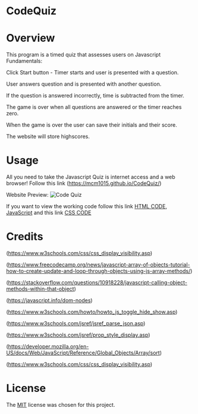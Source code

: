 # CodeQuiz

# Overview
This program is a timed quiz that assesses users on Javascript Fundamentals:


Click Start button - Timer starts and user is presented with a question.

User answers question and is presented with another question.

If the question is answered incorrectly, time is subtracted from the timer.

The game is over when all questions are answered or the timer reaches zero.

When the game is over the user can save their initials and their score.

The website will store highscores.

# Usage
All you need to take the Javascript Quiz is internet access and a web browser!
Follow this link (https://mcm1015.github.io/CodeQuiz/)

Website Preview: 
![Code Quiz](./assets/images/.gif/)

If you want to view the working code follow this link [HTML CODE](index.html), [JavaScript](./assets/js/script.js) and this link [CSS CODE](./assets/css/style.css)

# Credits
(https://www.w3schools.com/css/css_display_visibility.asp)

(https://www.freecodecamp.org/news/javascript-array-of-objects-tutorial-how-to-create-update-and-loop-through-objects-using-js-array-methods/)

(https://stackoverflow.com/questions/10918228/javascript-calling-object-methods-within-that-object)

(https://javascript.info/dom-nodes)

(https://www.w3schools.com/howto/howto_js_toggle_hide_show.asp)

(https://www.w3schools.com/jsref/jsref_parse_json.asp)

(https://www.w3schools.com/jsref/prop_style_display.asp)

(https://developer.mozilla.org/en-US/docs/Web/JavaScript/Reference/Global_Objects/Array/sort)

(https://www.w3schools.com/css/css_display_visibility.asp)


# License

The [MIT](LICENSE) license was chosen for this project. 
